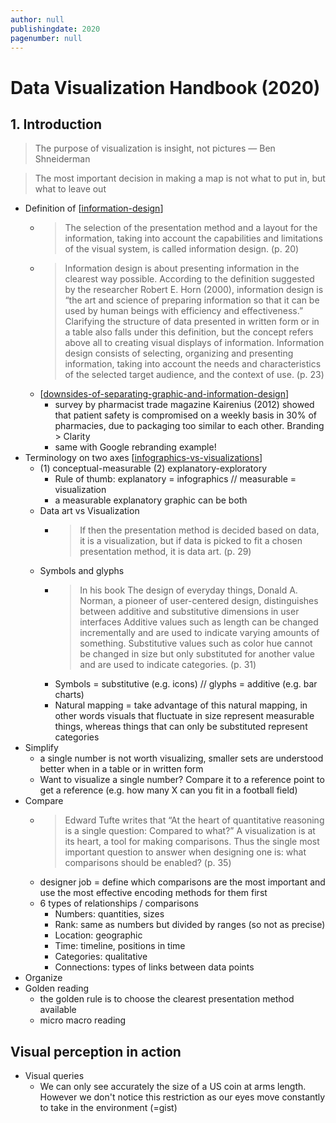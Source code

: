 ```yaml
---
author: null
publishingdate: 2020
pagenumber: null
---
```


# Data Visualization Handbook (2020)

## 1. Introduction

> The purpose of visualization is insight, not pictures 
> — Ben Shneiderman

> The most important decision in making a map is not what to put in, but what to leave out

- Definition of [[information-design]]
  - > The selection of the presentation method and a layout for the information, taking into account the capabilities and limitations of the visual system, is called information design. (p. 20)
  - > Information design is about presenting information in the clearest way possible. According to the definition suggested by the researcher Robert E. Horn (2000), information design is “the art and science of preparing information so that it can be used by human beings with efficiency and effectiveness.” Clarifying the structure of data presented in written form or in a table also falls under this definition, but the concept refers above all to creating visual displays of information. Information design consists of selecting, organizing and presenting information, taking into account the needs and characteristics of the selected target audience, and the context of use. (p. 23)
  - [[downsides-of-separating-graphic-and-information-design]]
    - survey by pharmacist trade magazine Kairenius (2012) showed that patient safety is compromised on a weekly basis in 30% of pharmacies, due to packaging too similar to each other. Branding > Clarity
    - same with Google rebranding example!
- Terminology on two axes [[infographics-vs-visualizations]]
  - (1) conceptual-measurable (2) explanatory-exploratory
    - Rule of thumb: explanatory = infographics // measurable = visualization
    - a measurable explanatory graphic can be both
  - Data art vs Visualization
    - > If then the presentation method is decided based on data, it is a visualization, but if data is picked to fit a chosen presentation method, it is data art. (p. 29)
  - Symbols and glyphs
    - > In his book The design of everyday things, Donald A. Norman, a pioneer of user-centered design, distinguishes between additive and substitutive dimensions in user interfaces Additive values such as length can be changed incrementally and are used to indicate varying amounts of something. Substitutive values such as color hue cannot be changed in size but only substituted for another value and are used to indicate categories. (p. 31)
    - Symbols = substitutive (e.g. icons) // glyphs = additive (e.g. bar charts)
    - Natural mapping = take advantage of this natural mapping, in other words visuals that fluctuate in size represent measurable things, whereas things that can only be substituted represent categories
- Simplify
  - a single number is not worth visualizing, smaller sets are understood better when in a table or in written form
  - Want to visualize a single number? Compare it to a reference point to get a reference (e.g. how many X can you fit in a football field)
- Compare
  - > Edward Tufte writes that “At the heart of quantitative reasoning is a single question: Compared to what?” A visualization is at its heart, a tool for making comparisons. Thus the single most important question to answer when designing one is: what comparisons should be enabled? (p. 35)
  - designer job = define which comparisons are the most important and use the most effective encoding methods for them first
  - 6 types of relationships / comparisons
    - Numbers: quantities, sizes
    - Rank: same as numbers but divided by ranges (so not as precise)
    - Location: geographic
    - Time: timeline, positions in time
    - Categories: qualitative
    - Connections: types of links between data points
- Organize
- Golden reading
  - the golden rule is to choose the clearest presentation method available
  - micro macro reading

## Visual perception in action

- Visual queries
  - We can only see accurately the size of a US coin at arms length. However we don't notice this restriction as our eyes move constantly to take in the environment (=gist)

[//begin]: # "Autogenerated link references for markdown compatibility"
[information-design]: ../3-literature/information-design "Information Design"
[downsides-of-separating-graphic-and-information-design]: ../3-literature/downsides-of-separating-graphic-and-information-design "Downsides of Separating Graphic and Information Design"
[infographics-vs-visualizations]: ../3-literature/infographics-vs-visualizations "Infographics vs Visualizations"
[//end]: # "Autogenerated link references"